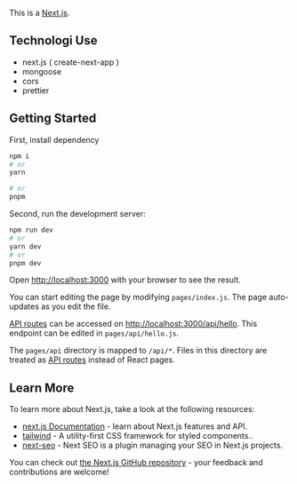 This is a [Next.js](https://nextjs.org/).

## Technologi Use

- next.js ( create-next-app )
- mongoose
- cors
- prettier

## Getting Started

First, install dependency
```bash
npm i
# or
yarn

# or
pnpm
```

Second, run the development server:

```bash
npm run dev
# or
yarn dev
# or
pnpm dev
```

Open [http://localhost:3000](http://localhost:3000) with your browser to see the result.

You can start editing the page by modifying `pages/index.js`. The page auto-updates as you edit the file.

[API routes](https://nextjs.org/docs/api-routes/introduction) can be accessed on [http://localhost:3000/api/hello](http://localhost:3000/api/hello). This endpoint can be edited in `pages/api/hello.js`.

The `pages/api` directory is mapped to `/api/*`. Files in this directory are treated as [API routes](https://nextjs.org/docs/api-routes/introduction) instead of React pages.

## Learn More

To learn more about Next.js, take a look at the following resources:

- [next.js Documentation](https://nextjs.org/docs) - learn about Next.js features and API.
- [tailwind](https://tailwindcss.com/) - A utility-first CSS framework for styled components..
- [next-seo](https://www.npmjs.com/package/next-seo) - Next SEO is a plugin managing your SEO in Next.js projects.

You can check out [the Next.js GitHub repository](https://github.com/vercel/next.js/) - your feedback and contributions are welcome!
